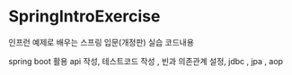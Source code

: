 # SpringIntroExercise
인프런 예제로 배우는 스프링 입문(개정판)
실습 코드내용

spring boot 활용 api 작성, 테스트코드 작성 , 빈과 의존관계 설정, jdbc , jpa , aop

